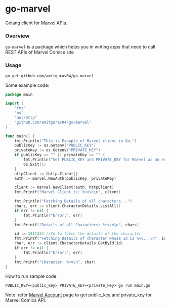 # go-marvel
Golang client for [Marvel APIs](https://developer.marvel.com/docs).

### Overview

`go-marvel` is a package which helps you in writing apps that need to call REST APIs of Marvel Comics site


### Usage

```
go get github.com/amitgurav04/go-marvel
```

Some example code:

```go
package main

import (
	"fmt"
	"os"
	"net/http"
	"github.com/amitgurav04/go-marvel"
)

func main() {
	fmt.Println("This is Example of Marvel client in Go.")
	publicKey := os.Getenv("PUBLIC_KEY")
	privateKey := os.Getenv("PRIVATE_KEY")
	if publicKey == "" || privateKey == "" {
		fmt.Println("Set PUBLIC_KEY and PRIVATE_KEY for Marvel as an environment variables.")
		os.Exit(1)
	}
	httpClient := &http.Client{}
	auth := marvel.NewAuth(publicKey, privateKey)

	client := marvel.NewClient(auth, httpClient)
	fmt.Printf("Marvel Client is: %+v\n\n", client)

	fmt.Println("Fetching Details of all characters...")
	chars, err := client.CharacterDetails.ListAll()
	if err != nil {
		fmt.Println("Error:", err)
	}
	fmt.Printf("Details of all Characters: %+v\n\n", chars)

	id := 1011334 //Id to fetch the details of the character
	fmt.Printf("Fetching Details of character whose Id is %+v...\n", id)
	char, err := client.CharacterDetails.GetById(id)
	if err != nil {
		fmt.Println("Error:", err)
	}
	fmt.Printf("Character: %+v\n", char)
}
```

How to run sample code:

```
PUBLIC_KEY=<public_key> PRIVATE_KEY=<private_key> go run main.go
```
Note: refer [Marvel Account](https://developer.marvel.com/account) page to get public_key and private_key for Marvel Comics API.